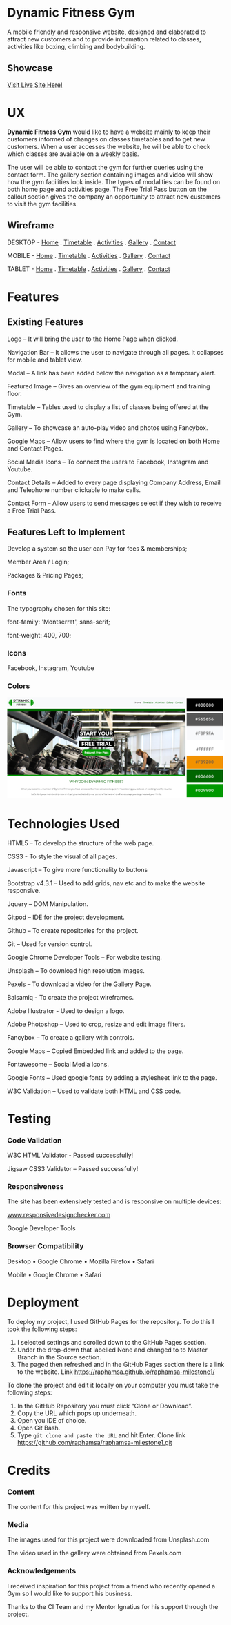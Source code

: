 # Dynamic Fitness Gym

A mobile friendly and responsive website, designed and elaborated to attract new customers and to provide information related to classes, activities like boxing, climbing and bodybuilding. 

## Showcase

[Visit Live Site Here!](https://raphamsa.github.io/raphamsa-milestone1/)

# UX

**Dynamic Fitness Gym** would like to have a website mainly to keep their customers informed of changes on classes timetables and to get new customers.
When a user accesses the website, he will be able to check which classes are available on a weekly basis. 

The user will be able to contact the gym for further queries using the contact form. The gallery section containing images and video will show how the gym facilities look inside. The types of modalities can be found on both home page and activities page.
The Free Trial Pass button on the callout section gives the company an opportunity to attract new customers to visit the gym facilities.

## Wireframe


DESKTOP - 
[Home](https://raphamsa.github.io/raphamsa-milestone1/assets/wireframes/desktop/home.png)
.
[Timetable](https://raphamsa.github.io/raphamsa-milestone1/assets/wireframes/desktop/timetable.png)
.
[Activities](https://raphamsa.github.io/raphamsa-milestone1/assets/wireframes/desktop/activities.png/)
.
[Gallery](https://raphamsa.github.io/raphamsa-milestone1/assets/wireframes/desktop/gallery.png/)
.
[Contact](https://raphamsa.github.io/raphamsa-milestone1/assets/wireframes/desktop/contact.png/)

MOBILE -
[Home](https://raphamsa.github.io/raphamsa-milestone1/assets/wireframes/desktop/home-2.png/)
.
[Timetable](https://raphamsa.github.io/raphamsa-milestone1/assets/wireframes/desktop/timetable-2.png/)
.
[Activities](https://raphamsa.github.io/raphamsa-milestone1/assets/wireframes/desktop/activities-2.png/)
.
[Gallery](https://raphamsa.github.io/raphamsa-milestone1/assets/wireframes/desktop/gallery-2.png/)
.
[Contact](https://raphamsa.github.io/raphamsa-milestone1/assets/wireframes/desktop/contact-2.png/)

TABLET -
[Home](https://raphamsa.github.io/raphamsa-milestone1/assets/wireframes/desktop/home-3.png)
.
[Timetable](https://raphamsa.github.io/raphamsa-milestone1/assets/wireframes/desktop/timetable-3.png)
.
[Activities](https://raphamsa.github.io/raphamsa-milestone1/assets/wireframes/desktop/activities-3.png)
.
[Gallery](https://raphamsa.github.io/raphamsa-milestone1/assets/wireframes/desktop/gallery-3.png)
.
[Contact](https://raphamsa.github.io/raphamsa-milestone1/assets/wireframes/desktop/contact-3.png)


# Features

## Existing Features

Logo – It will bring the user to the Home Page when clicked.

Navigation Bar – It allows the user to navigate through all pages. It collapses for mobile and tablet view.

Modal – A link has been added below the navigation as a temporary alert.

Featured Image – Gives an overview of the gym equipment and training floor.

Timetable – Tables used to display a list of classes being offered at the Gym.

Gallery – To showcase an auto-play video and photos using Fancybox. 

Google Maps – Allow users to find where the gym is located on both Home and Contact Pages.

Social Media Icons – To connect the users to Facebook, Instagram and Youtube.

Contact Details – Added to every page displaying Company Address, Email and Telephone number clickable to make calls.

Contact Form – Allow users to send messages select if they wish to receive a Free Trial Pass.

## Features Left to Implement

Develop a system so the user can Pay for fees & memberships;

Member Area / Login;

Packages & Pricing Pages;

### Fonts

The typography chosen for this site: 

font-family: 'Montserrat', sans-serif;

font-weight: 400, 700;

### Icons

Facebook, Instagram, Youtube

### Colors

![Color Scheme](wireframes/color-scheme.jpg)

# Technologies Used

HTML5 – To develop the structure of the web page.

CSS3 - To style the visual of all pages.

Javascript – To give more functionality to buttons 

Bootstrap v4.3.1 – Used to add grids, nav etc and to make the website responsive. 

Jquery – DOM Manipulation.

Gitpod – IDE for the project development.

Github – To create repositories for the project.

Git – Used for version control.

Google Chrome Developer Tools – For website testing.

Unsplash – To download high resolution images.

Pexels – To download a video for the Gallery Page.

Balsamiq - To create the project wireframes.

Adobe Illustrator - Used to design a logo.

Adobe Photoshop – Used to crop, resize and edit image filters.

Fancybox – To create a gallery with controls.

Google Maps – Copied Embedded link and added to the page.

Fontawesome – Social Media Icons.

Google Fonts – Used google fonts by adding a stylesheet link to the page.

W3C Validation – Used to validate both HTML and CSS code.


# Testing

### Code Validation

W3C HTML Validator - Passed successfully!

Jigsaw CSS3 Validator – Passed successfully! 

### Responsiveness
The site has been extensively tested and is responsive on multiple devices:

www.responsivedesignchecker.com

Google Developer Tools

### Browser Compatibility

Desktop
•	Google Chrome
•	Mozilla Firefox
•	Safari

Mobile
•	Google Chrome
•	Safari

# Deployment

To deploy my project, I used GitHub Pages for the repository. To do this I took the following steps:
1. I selected settings and scrolled down to the GitHub Pages section.
2. Under the drop-down that labelled None and changed to to Master Branch in the Source section.
3. The paged then refreshed and in the GitHub Pages section there is a link to the website.
Link https://raphamsa.github.io/raphamsa-milestone1/

To clone the project and edit it locally on your computer you must take the following steps:
1. In the GitHub Repository you must click “Clone or Download”.
2. Copy the URL which pops up underneath.
3. Open you IDE of choice.
4. Open Git Bash.
5. Type `git clone and paste the URL` and hit Enter.
Clone link https://github.com/raphamsa/raphamsa-milestone1.git


# Credits

### Content

The content for this project was written by myself.

### Media

The images used for this project were downloaded from Unsplash.com

The video used in the gallery were obtained from Pexels.com

### Acknowledgements

I received inspiration for this project from a friend who recently opened a Gym so I would like to support his business.

Thanks to the CI Team and my Mentor Ignatius for his support through the project.